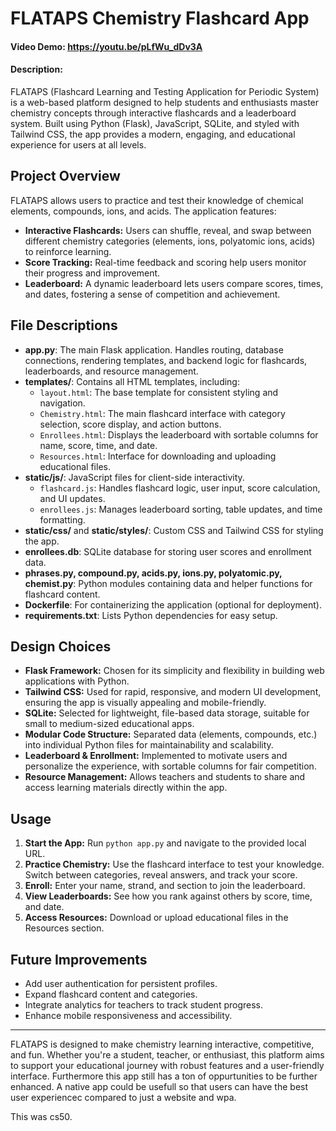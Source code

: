 # FLATAPS Chemistry Flashcard App

#### Video Demo: https://youtu.be/pLfWu_dDv3A

#### Description:

FLATAPS (Flashcard Learning and Testing Application for Periodic System) is a web-based platform designed to help students and enthusiasts master chemistry concepts through interactive flashcards and a leaderboard system. Built using Python (Flask), JavaScript, SQLite, and styled with Tailwind CSS, the app provides a modern, engaging, and educational experience for users at all levels.

## Project Overview

FLATAPS allows users to practice and test their knowledge of chemical elements, compounds, ions, and acids. The application features:

- **Interactive Flashcards:** Users can shuffle, reveal, and swap between different chemistry categories (elements, ions, polyatomic ions, acids) to reinforce learning.
- **Score Tracking:** Real-time feedback and scoring help users monitor their progress and improvement.
- **Leaderboard:** A dynamic leaderboard lets users compare scores, times, and dates, fostering a sense of competition and achievement.

## File Descriptions

- **app.py**: The main Flask application. Handles routing, database connections, rendering templates, and backend logic for flashcards, leaderboards, and resource management.
- **templates/**: Contains all HTML templates, including:
  - `layout.html`: The base template for consistent styling and navigation.
  - `Chemistry.html`: The main flashcard interface with category selection, score display, and action buttons.
  - `Enrollees.html`: Displays the leaderboard with sortable columns for name, score, time, and date.
  - `Resources.html`: Interface for downloading and uploading educational files.
- **static/js/**: JavaScript files for client-side interactivity.
  - `flashcard.js`: Handles flashcard logic, user input, score calculation, and UI updates.
  - `enrollees.js`: Manages leaderboard sorting, table updates, and time formatting.
- **static/css/** and **static/styles/**: Custom CSS and Tailwind CSS for styling the app.
- **enrollees.db**: SQLite database for storing user scores and enrollment data.
- **phrases.py, compound.py, acids.py, ions.py, polyatomic.py, chemist.py**: Python modules containing data and helper functions for flashcard content.
- **Dockerfile**: For containerizing the application (optional for deployment).
- **requirements.txt**: Lists Python dependencies for easy setup.

## Design Choices

- **Flask Framework:** Chosen for its simplicity and flexibility in building web applications with Python.
- **Tailwind CSS:** Used for rapid, responsive, and modern UI development, ensuring the app is visually appealing and mobile-friendly.
- **SQLite:** Selected for lightweight, file-based data storage, suitable for small to medium-sized educational apps.
- **Modular Code Structure:** Separated data (elements, compounds, etc.) into individual Python files for maintainability and scalability.
- **Leaderboard & Enrollment:** Implemented to motivate users and personalize the experience, with sortable columns for fair competition.
- **Resource Management:** Allows teachers and students to share and access learning materials directly within the app.

## Usage

1. **Start the App:** Run `python app.py` and navigate to the provided local URL.
2. **Practice Chemistry:** Use the flashcard interface to test your knowledge. Switch between categories, reveal answers, and track your score.
3. **Enroll:** Enter your name, strand, and section to join the leaderboard.
4. **View Leaderboards:** See how you rank against others by score, time, and date.
5. **Access Resources:** Download or upload educational files in the Resources section.

## Future Improvements

- Add user authentication for persistent profiles.
- Expand flashcard content and categories.
- Integrate analytics for teachers to track student progress.
- Enhance mobile responsiveness and accessibility.

---

FLATAPS is designed to make chemistry learning interactive, competitive, and fun. Whether you're a student, teacher, or enthusiast, this platform aims to support your educational journey with robust features and a user-friendly interface. Furthermore this app still has a ton of oppurtunities to be further enhanced. A native app could be usefull so that users can have the best user experiencec compared to just a website and wpa. 

This was cs50.
